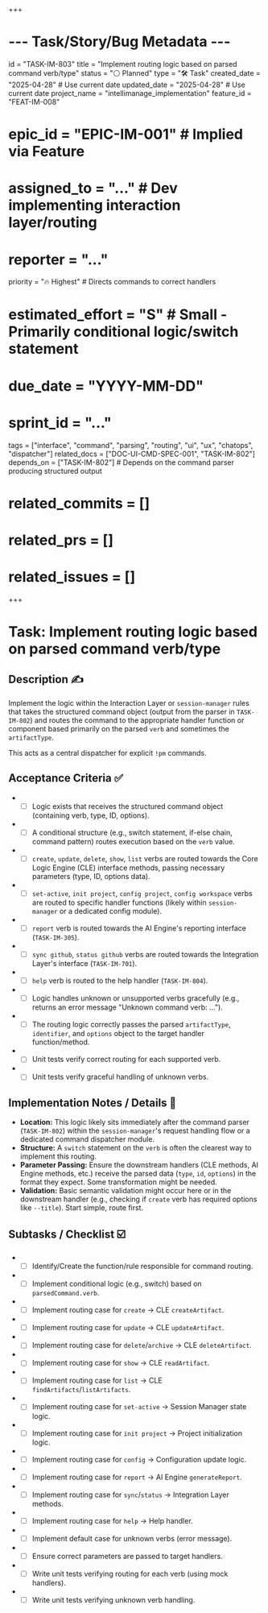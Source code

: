 +++
# --- Task/Story/Bug Metadata ---
id = "TASK-IM-803"
title = "Implement routing logic based on parsed command verb/type"
status = "⚪️ Planned"
type = "🛠️ Task"
created_date = "2025-04-28" # Use current date
updated_date = "2025-04-28" # Use current date
project_name = "intellimanage_implementation"
feature_id = "FEAT-IM-008"
# epic_id = "EPIC-IM-001" # Implied via Feature
# assigned_to = "..." # Dev implementing interaction layer/routing
# reporter = "..."
priority = "🔥 Highest" # Directs commands to correct handlers
# estimated_effort = "S" # Small - Primarily conditional logic/switch statement
# due_date = "YYYY-MM-DD"
# sprint_id = "..."
tags = ["interface", "command", "parsing", "routing", "ui", "ux", "chatops", "dispatcher"]
related_docs = ["DOC-UI-CMD-SPEC-001", "TASK-IM-802"]
depends_on = ["TASK-IM-802"] # Depends on the command parser producing structured output
# related_commits = []
# related_prs = []
# related_issues = []
+++

# Task: Implement routing logic based on parsed command verb/type

## Description ✍️

Implement the logic within the Interaction Layer or `session-manager` rules that takes the structured command object (output from the parser in `TASK-IM-802`) and routes the command to the appropriate handler function or component based primarily on the parsed `verb` and sometimes the `artifactType`.

This acts as a central dispatcher for explicit `!pm` commands.

## Acceptance Criteria ✅

*   - [ ] Logic exists that receives the structured command object (containing verb, type, ID, options).
*   - [ ] A conditional structure (e.g., switch statement, if-else chain, command pattern) routes execution based on the `verb` value.
*   - [ ] `create`, `update`, `delete`, `show`, `list` verbs are routed towards the Core Logic Engine (CLE) interface methods, passing necessary parameters (type, ID, options data).
*   - [ ] `set-active`, `init project`, `config project`, `config workspace` verbs are routed to specific handler functions (likely within `session-manager` or a dedicated config module).
*   - [ ] `report` verb is routed towards the AI Engine's reporting interface (`TASK-IM-305`).
*   - [ ] `sync github`, `status github` verbs are routed towards the Integration Layer's interface (`TASK-IM-701`).
*   - [ ] `help` verb is routed to the help handler (`TASK-IM-804`).
*   - [ ] Logic handles unknown or unsupported verbs gracefully (e.g., returns an error message "Unknown command verb: ...").
*   - [ ] The routing logic correctly passes the parsed `artifactType`, `identifier`, and `options` object to the target handler function/method.
*   - [ ] Unit tests verify correct routing for each supported verb.
*   - [ ] Unit tests verify graceful handling of unknown verbs.

## Implementation Notes / Details 📝

*   **Location:** This logic likely sits immediately after the command parser (`TASK-IM-802`) within the `session-manager`'s request handling flow or a dedicated command dispatcher module.
*   **Structure:** A `switch` statement on the `verb` is often the clearest way to implement this routing.
*   **Parameter Passing:** Ensure the downstream handlers (CLE methods, AI Engine methods, etc.) receive the parsed data (`type`, `id`, `options`) in the format they expect. Some transformation might be needed.
*   **Validation:** Basic semantic validation might occur here or in the downstream handler (e.g., checking if `create` verb has required options like `--title`). Start simple, route first.

## Subtasks / Checklist ☑️

*   - [ ] Identify/Create the function/rule responsible for command routing.
*   - [ ] Implement conditional logic (e.g., switch) based on `parsedCommand.verb`.
*   - [ ] Implement routing case for `create` -> CLE `createArtifact`.
*   - [ ] Implement routing case for `update` -> CLE `updateArtifact`.
*   - [ ] Implement routing case for `delete`/`archive` -> CLE `deleteArtifact`.
*   - [ ] Implement routing case for `show` -> CLE `readArtifact`.
*   - [ ] Implement routing case for `list` -> CLE `findArtifacts`/`listArtifacts`.
*   - [ ] Implement routing case for `set-active` -> Session Manager state logic.
*   - [ ] Implement routing case for `init project` -> Project initialization logic.
*   - [ ] Implement routing case for `config` -> Configuration update logic.
*   - [ ] Implement routing case for `report` -> AI Engine `generateReport`.
*   - [ ] Implement routing case for `sync`/`status` -> Integration Layer methods.
*   - [ ] Implement routing case for `help` -> Help handler.
*   - [ ] Implement default case for unknown verbs (error message).
*   - [ ] Ensure correct parameters are passed to target handlers.
*   - [ ] Write unit tests verifying routing for each verb (using mock handlers).
*   - [ ] Write unit tests verifying unknown verb handling.